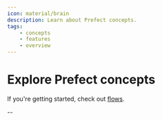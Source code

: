 ```yaml
---
icon: material/brain
description: Learn about Prefect concepts.
tags:
    - concepts
    - features
    - overview
---
```


# Explore Prefect concepts

If you're getting started, check out [flows](../concepts/flows/).

--

